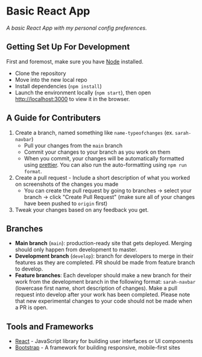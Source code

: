 # Basic React App

_A basic React App with my personal config preferences._

## Getting Set Up For Development

First and foremost, make sure you have [Node](https://nodejs.org/) installed.

- Clone the repository
- Move into the new local repo
- Install dependencies (`npm install`)
- Launch the environment locally (`npm start`), then open [http://localhost:3000](http://localhost:3000) to view it in the browser.

## A Guide for Contributers

1. Create a branch, named something like `name-typeofchanges` (ex. `sarah-navbar`)
   - Pull your changes from the `main` branch
   - Commit your changes to your branch as you work on them
   - When you commit, your changes will be automatically formatted using [prettier](https://prettier.io/). You can also run the auto-formatting using `npm run format`.
2. Create a pull request - Include a short description of what you worked on screenshots of the changes you made
   - You can create the pull request by going to branches -> select your branch -> click "Create Pull Request" (make sure all of your changes have been pushed to `origin` first)
3. Tweak your changes based on any feedback you get.

## Branches

- **Main branch** (`main`): production-ready site that gets deployed. Merging should only happen from development to master.
- **Development branch** (`develop`): branch for developers to merge in their features as they are completed. PR should be made from feature branch to develop.
- **Feature branches**: Each developer should make a new branch for their work from the development branch in the following format: `sarah-navbar` (lowercase first name, short description of changes). Make a pull request into develop after your work has been completed. Please note that new experimental changes to your code should not be made when a PR is open.

## Tools and Frameworks

- [React](https://reactjs.org/docs/hello-world.html) - JavaScript library for building user interfaces or UI components
- [Bootstrap](https://getbootstrap.com/docs/5.0/getting-started/introduction/) - A framework for building responsive, mobile-first sites
